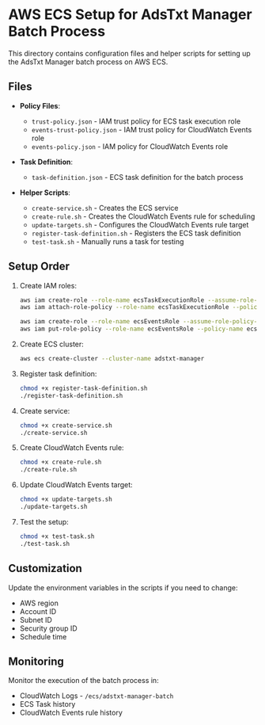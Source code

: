 # AWS ECS Setup for AdsTxt Manager Batch Process

This directory contains configuration files and helper scripts for setting up the AdsTxt Manager batch process on AWS ECS.

## Files

- **Policy Files**:

  - `trust-policy.json` - IAM trust policy for ECS task execution role
  - `events-trust-policy.json` - IAM trust policy for CloudWatch Events role
  - `events-policy.json` - IAM policy for CloudWatch Events role

- **Task Definition**:

  - `task-definition.json` - ECS task definition for the batch process

- **Helper Scripts**:
  - `create-service.sh` - Creates the ECS service
  - `create-rule.sh` - Creates the CloudWatch Events rule for scheduling
  - `update-targets.sh` - Configures the CloudWatch Events rule target
  - `register-task-definition.sh` - Registers the ECS task definition
  - `test-task.sh` - Manually runs a task for testing

## Setup Order

1. Create IAM roles:

   ```bash
   aws iam create-role --role-name ecsTaskExecutionRole --assume-role-policy-document file://trust-policy.json
   aws iam attach-role-policy --role-name ecsTaskExecutionRole --policy-arn arn:aws:iam::aws:policy/service-role/AmazonECSTaskExecutionRolePolicy

   aws iam create-role --role-name ecsEventsRole --assume-role-policy-document file://events-trust-policy.json
   aws iam put-role-policy --role-name ecsEventsRole --policy-name ecsEventsPolicy --policy-document file://events-policy.json
   ```

2. Create ECS cluster:

   ```bash
   aws ecs create-cluster --cluster-name adstxt-manager
   ```

3. Register task definition:

   ```bash
   chmod +x register-task-definition.sh
   ./register-task-definition.sh
   ```

4. Create service:

   ```bash
   chmod +x create-service.sh
   ./create-service.sh
   ```

5. Create CloudWatch Events rule:

   ```bash
   chmod +x create-rule.sh
   ./create-rule.sh
   ```

6. Update CloudWatch Events target:

   ```bash
   chmod +x update-targets.sh
   ./update-targets.sh
   ```

7. Test the setup:
   ```bash
   chmod +x test-task.sh
   ./test-task.sh
   ```

## Customization

Update the environment variables in the scripts if you need to change:

- AWS region
- Account ID
- Subnet ID
- Security group ID
- Schedule time

## Monitoring

Monitor the execution of the batch process in:

- CloudWatch Logs - `/ecs/adstxt-manager-batch`
- ECS Task history
- CloudWatch Events rule history
